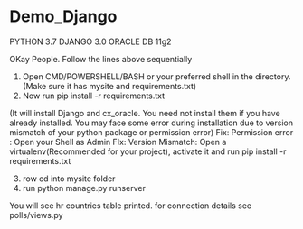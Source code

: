 # Demo_Django
PYTHON 3.7
DJANGO 3.0
ORACLE DB 11g2

OKay People. Follow the lines above sequentially
1. Open CMD/POWERSHELL/BASH or your preferred shell in the directory. (Make sure it has mysite and requirements.txt)
2. Now run 
  pip install -r requirements.txt

  
  (It will install Django and cx_oracle. You need not install them if you have already installed. You may face some error 
  during installation due to version mismatch of your python package or permission error)
  Fix: Permission error : Open your Shell as Admin
  FIx: Version Mismatch: 
    Open a virtualenv(Recommended for your project), activate it and run pip install -r requirements.txt
    
3. row cd into mysite folder
4. run 
  python manage.py runserver
  
 You will see hr countries table printed. 
 for connection details see polls/views.py
